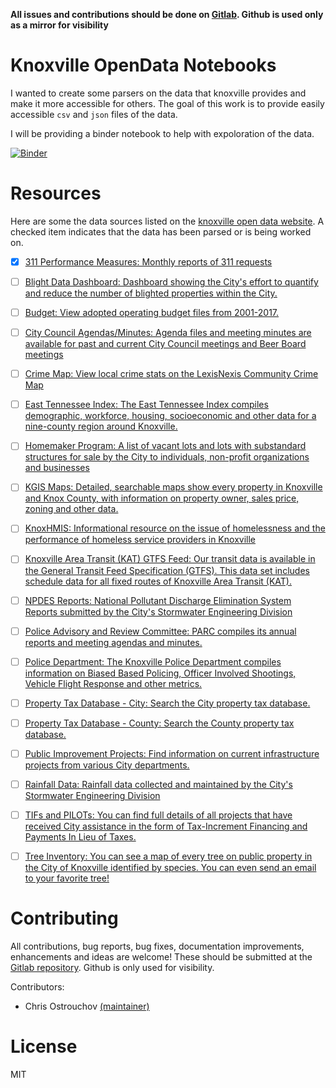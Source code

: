 **All issues and contributions should be done on
[Gitlab](https://gitlab.com/costrouc/openknoxdata-notebooks). Github
is used only as a mirror for visibility**

# Knoxville OpenData Notebooks

I wanted to create some parsers on the data that knoxville provides
and make it more accessible for others. The goal of this work is to
provide easily accessible `csv` and `json` files of the data.

I will be providing a binder notebook to help with expoloration of the
data.

[![Binder](https://mybinder.org/badge.svg)](http://mybinder.org/v2/gh/costrouc/openknoxdata-notebooks/master?urlpath=lab/tree/notebooks/Untitled.ipynb)

# Resources

Here are some the data sources listed on the [knoxville open data website](http://knoxvilletn.gov/government/opendata/). A checked item indicates that the data has been parsed or is being worked on.

 - [X] [311 Performance Measures: Monthly reports of 311 requests](http://knoxvilletn.gov/government/city_departments_offices/311/performance_measures/)

 - [ ] [Blight Data Dashboard: Dashboard showing the City's effort to quantify and reduce the number of blighted properties within the City.](http://knoxvilletn.gov/cms/One.aspx?portalId=109562&pageId=9969128)

 - [ ] [Budget: View adopted operating budget files from 2001-2017.](http://knoxvilletn.gov/government/city_departments_offices/Finance/budget/budget_archive/)

 - [ ] [City Council Agendas/Minutes: Agenda files and meeting minutes are available for past and current City Council meetings and Beer Board meetings](http://knoxvilletn.gov/citycouncil)

 - [ ] [Crime Map: View local crime stats on the LexisNexis Community Crime Map](http://communitycrimemap.com/?address=Knoxville,TN)

 - [ ] [East Tennessee Index: The East Tennessee Index compiles demographic, workforce, housing, socioeconomic and other data for a nine-county region around Knoxville.](http://etindex.org/)

 - [ ] [Homemaker Program: A list of vacant lots and lots with substandard structures for sale by the City to individuals, non-profit organizations and businesses](http://knoxvilletn.gov/government/city_departments_offices/community_development/homemaker_program/)

 - [ ] [KGIS Maps: Detailed, searchable maps show every property in Knoxville and Knox County, with information on property owner, sales price, zoning and other data.](http://www.kgis.org/kgismaps/Map.htm)

 - [ ] [KnoxHMIS: Informational resource on the issue of homelessness and the performance of homeless service providers in Knoxville](http://www.knoxhmis.org/dashboard/)

 - [ ] [Knoxville Area Transit (KAT) GTFS Feed: Our transit data is available in the General Transit Feed Specification (GTFS). This data set includes schedule data for all fixed routes of Knoxville Area Transit (KAT).](http://knoxvilletn.gov/cms/One.aspx?portalId=109562&pageId=11688599)

 - [ ] [NPDES Reports: National Pollutant Discharge Elimination System Reports submitted by the City's Stormwater Engineering Division](http://knoxvilletn.gov/government/city_departments_offices/engineering/stormwater_engineering_division/npdes_program/npdes_reports/)

 - [ ] [Police Advisory and Review Committee: PARC compiles its annual reports and meeting agendas and minutes.](http://knoxvilletn.gov/government/city_departments_offices/police_department/kpd_open_records_page/)

 - [ ] [Police Department: The Knoxville Police Department compiles information on Biased Based Policing, Officer Involved Shootings, Vehicle Flight Response and other metrics.](http://knoxvilletn.gov/government/city_departments_offices/police_department/kpd_open_records_page/)

 - [ ] [Property Tax Database - City: Search the City property tax database.](https://propertytax.knoxvilletn.gov/)

 - [ ] [Property Tax Database - County: Search the County property tax database.](http://www.knoxcounty.org/apps/tax_search/)

 - [ ] [Public Improvement Projects: Find information on current infrastructure projects from various City departments.](http://knoxvilletn.gov/projects)

 - [ ] [Rainfall Data: Rainfall data collected and maintained by the City's Stormwater Engineering Division](http://knoxvilletn.gov/government/city_departments_offices/engineering/stormwater_engineering_division/rainfall_data/)

 - [ ] [TIFs and PILOTs: You can find full details of all projects that have received City assistance in the form of Tax-Increment Financing and Payments In Lieu of Taxes.](http://knoxvilletn.gov/cms/One.aspx?portalId=109562&pageId=201883)

 - [ ] [Tree Inventory: You can see a map of every tree on public property in the City of Knoxville identified by species. You can even send an email to your favorite tree!](http://www.kgis.org/maps/treeinventory.html)

# Contributing

All contributions, bug reports, bug fixes, documentation improvements,
enhancements and ideas are welcome! These should be submitted at the
[Gitlab repository](https://gitlab.com/costrouc/openknoxdata-notebooks). Github
is only used for visibility.

Contributors:
 - Chris Ostrouchov [(maintainer)](https://gitlab.com/costrouc/)

# License

MIT

